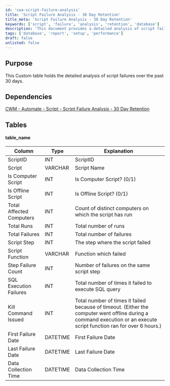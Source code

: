 ```yaml
---
id: 'cwa-script-failure-analysis'
title: 'Script Failure Analysis - 30 Day Retention'
title_meta: 'Script Failure Analysis - 30 Day Retention'
keywords: ['script', 'failure', 'analysis', 'retention', 'database']
description: 'This document provides a detailed analysis of script failures over the past 30 days, including dependencies, table structures, and various metrics related to script performance and failures.'
tags: ['database', 'report', 'setup', 'performance']
draft: false
unlisted: false
---
```

## Purpose

This Custom table holds the detailed analysis of script failures over the past 30 days.

## Dependencies

[CWM - Automate - Script - Script Failure Analysis - 30 Day Retention](https://proval.itglue.com/DOC-5078775-16804995)

## Tables

#### table_name

| Column                     | Type     | Explanation                                                                                       |
|---------------------------|----------|---------------------------------------------------------------------------------------------------|
| ScriptID                  | INT      | ScriptID                                                                                          |
| Script                    | VARCHAR  | Script Name                                                                                       |
| Is Computer Script        | INT      | Is Computer Script? (0/1)                                                                         |
| Is Offline Script         | INT      | Is Offline Script? (0/1)                                                                          |
| Total Affected Computers   | INT      | Count of distinct computers on which the script has run                                           |
| Total Runs                | INT      | Total number of runs                                                                               |
| Total Failures            | INT      | Total number of failures                                                                           |
| Script Step               | INT      | The step where the script failed                                                                   |
| Script Function           | VARCHAR  | Function which failed                                                                               |
| Step Failure Count        | INT      | Number of failures on the same script step                                                        |
| SQL Execution Failures    | INT      | Total number of times it failed to execute SQL query                                              |
| Kill Command Issued       | INT      | Total number of times it failed because of timeout. (Either the computer went offline during a command execution or an execute script function ran for over 6 hours.) |
| First Failure Date        | DATETIME | First Failure Date                                                                                 |
| Last Failure Date         | DATETIME | Last Failure Date                                                                                  |
| Data Collection Time      | DATETIME | Data Collection Time                                                                                |




